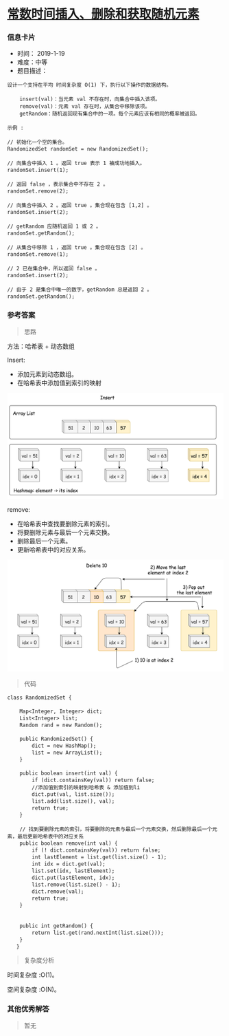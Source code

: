 # [常数时间插入、删除和获取随机元素](https://leetcode-cn.com/problems/insert-delete-getrandom-o1/)

### 信息卡片

- 时间： 2019-1-19
- 难度：中等
- 题目描述：

```
设计一个支持在平均 时间复杂度 O(1) 下，执行以下操作的数据结构。

    insert(val)：当元素 val 不存在时，向集合中插入该项。
    remove(val)：元素 val 存在时，从集合中移除该项。
    getRandom：随机返回现有集合中的一项。每个元素应该有相同的概率被返回。

示例 :

// 初始化一个空的集合。
RandomizedSet randomSet = new RandomizedSet();

// 向集合中插入 1 。返回 true 表示 1 被成功地插入。
randomSet.insert(1);

// 返回 false ，表示集合中不存在 2 。
randomSet.remove(2);

// 向集合中插入 2 。返回 true 。集合现在包含 [1,2] 。
randomSet.insert(2);

// getRandom 应随机返回 1 或 2 。
randomSet.getRandom();

// 从集合中移除 1 ，返回 true 。集合现在包含 [2] 。
randomSet.remove(1);

// 2 已在集合中，所以返回 false 。
randomSet.insert(2);

// 由于 2 是集合中唯一的数字，getRandom 总是返回 2 。
randomSet.getRandom();

```





### 参考答案

> 思路

方法：哈希表 + 动态数组

Insert:

- 添加元素到动态数组。
- 在哈希表中添加值到索引的映射

![在这里插入图片描述](../assets/4.18.1.png)

remove:

- 在哈希表中查找要删除元素的索引。
- 将要删除元素与最后一个元素交换。
- 删除最后一个元素。
- 更新哈希表中的对应关系。

![在这里插入图片描述](../assets/4.18.2.png)





> 代码

```
class RandomizedSet {

    Map<Integer, Integer> dict;
    List<Integer> list;
    Random rand = new Random();

    public RandomizedSet() {
        dict = new HashMap();
        list = new ArrayList();
    }

    public boolean insert(int val) {
        if (dict.containsKey(val)) return false;
        //添加值到索引的映射到哈希表 & 添加值到li
        dict.put(val, list.size());
        list.add(list.size(), val);
        return true;
    }

    // 找到要删除元素的索引，将要删除的元素与最后一个元素交换，然后删除最后一个元素，最后更新哈希表中的对应关系
    public boolean remove(int val) {
        if (! dict.containsKey(val)) return false;
        int lastElement = list.get(list.size() - 1);
        int idx = dict.get(val);
        list.set(idx, lastElement);
        dict.put(lastElement, idx);
        list.remove(list.size() - 1);
        dict.remove(val);
        return true;
    }

    
    public int getRandom() {
        return list.get(rand.nextInt(list.size()));
    }
   }
```



> 复杂度分析

时间复杂度 :O(1)。

空间复杂度 :O(N)。





### 其他优秀解答

> 暂无
